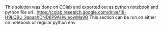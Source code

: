 This solution was done on COlab and exported out as python notebook and python file
url : https://colab.research.google.com/drive/18-H9LQ9U_3qpaahDND8P9AHwleowMa9G
This section can be run on either on notebook or regular python env